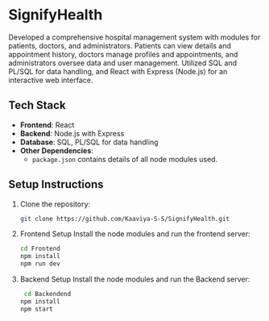 # SignifyHealth

Developed a comprehensive hospital management system with modules for patients, doctors, and administrators. Patients can view details and appointment history, doctors manage profiles and appointments, and administrators oversee data and user management. Utilized SQL and PL/SQL for data handling, and React with Express (Node.js) for an interactive web interface.

## Tech Stack

- **Frontend**: React
- **Backend**: Node.js with Express
- **Database**: SQL, PL/SQL for data handling
- **Other Dependencies**: 
  - `package.json` contains details of all node modules used.


## Setup Instructions

1. Clone the repository:
   ```bash
   git clone https://github.com/Kaaviya-S-S/SignifyHealth.git

2. Frontend Setup
   Install the node modules and run the frontend server:
   ```bash
   cd Frontend
   npm install
   npm run dev

3. Backend Setup
   Install the node modules and run the Backend server:
   ```bash
    cd Backendend
   npm install
   npm start

